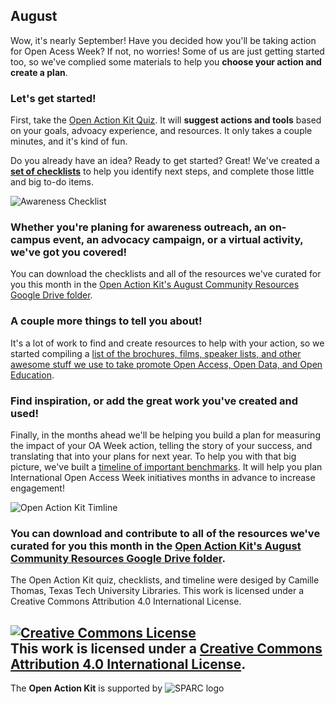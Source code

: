 ## August
Wow, it's nearly September!  Have you decided how you'll be taking action for Open Acess Week?  If not, no worries!  Some of us are just getting started too, so we've complied some materials to help you **choose your action and create a plan**.
### Let's get started!
First, take the [Open Action Kit Quiz](https://sparcopen.github.io/Open-Action-Kit/quiz).  It will **suggest actions and tools** based on your goals, advoacy experience, and resources.  It only takes a couple minutes, and it's kind of fun.

Do you already have an idea? Ready to get started?  Great!  We've created a **[set of checklists](https://drive.google.com/drive/folders/0B3LrgRFGBovxeUtSbWtrSkxjeGM)** to help you identify next steps, and complete those little and big to-do items.  

![Awareness Checklist](https://github.com/sparcopen/Open-Action-Kit/blob/master/docs/_images/awarenessthumb.png?raw=true)
### Whether you're planing for awareness outreach, an on-campus event, an advocacy campaign, or a virtual activity, we've got you covered!
You can download the checklists and all of the resources we've curated for you this month in the [Open Action Kit's August Community Resources Google Drive folder](https://drive.google.com/drive/folders/0B3LrgRFGBovxOGhxOE1VZnRrQkE).
### A couple more things to tell you about!
It's a lot of work to find and create resources to help with your action, so we started compiling a [list of the brochures, films, speaker lists, and other awesome stuff we use to take promote Open Access, Open Data, and Open Education](https://docs.google.com/spreadsheets/d/10WoBOn1HLqyqw2cj1vI7_xgeU5wMI-7bjdfU62DxHDw/edit#gid=0).  
### Find inspiration, or add the great work you've created and used!
Finally, in the months ahead we'll be helping you build a plan for measuring the impact of your OA Week action, telling the story of your success, and translating that into your plans for next year.  To help you with that big picture, we've built a [timeline of important benchmarks](https://drive.google.com/drive/folders/0B3LrgRFGBovxSV95ZEcySHpSOTA).  It will help you plan International Open Access Week initiatives months in advance to increase engagement!

![Open Action Kit Timline](https://github.com/sparcopen/Open-Action-Kit/blob/master/docs/_images/timline.png?raw=true)

### You can download and contribute to all of the resources we've curated for you this month in the [Open Action Kit's August Community Resources Google Drive folder](https://drive.google.com/drive/folders/0B3LrgRFGBovxOGhxOE1VZnRrQkE).  

The Open Action Kit quiz, checklists, and timeline were desiged by Camille Thomas, Texas Tech University Libraries.  This work is licensed under a Creative Commons Attribution 4.0 International License.

<a rel="license" href="http://creativecommons.org/licenses/by/4.0/"><img alt="Creative Commons License" style="border-width:0" src="https://i.creativecommons.org/l/by/4.0/88x31.png" /></a><br />This work is licensed under a <a rel="license" href="http://creativecommons.org/licenses/by/4.0/">Creative Commons Attribution 4.0 International License</a>.
--------------------

The **Open Action Kit** is supported by  ![SPARC logo](https://github.com/sparcopen/Open-Action-Kit/blob/master/docs/_images/tiny_sparc.png?raw=true)













